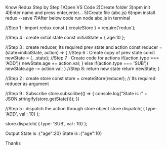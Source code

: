 Know Redux Step by Step
1)Open VS Code
2)Create folder
3)npm init
4)Enter name and press enter,enter…
5)Create file (abc.js)
6)npm install redux --save 
7)After below code run node abc.js in terminal

//Step 1 : import redux
const { createStore } = require('redux');

//Step 4 : create initial state
const initialState = {
   age:10
};

//Step 3 : create reducer, Its required prev state and action
const reducer = (state=initialState, action) => {
   //Step 6 : Create copy of prev state
   const newState = {...state};
   //Step 7 : Create code for actions
   if(action.type === 'ADD'){
       newState.age += action.val;
   }
   else if(action.type === 'SUB'){
       newState.age -= action.val;
   }
   //Step 8: return new state
   return newState;
}

//Step 2 : create store
const store = createStore(reducer); // Its required reducer as argument

//Step 9 : Subscribe
store.subscribe(() => {
   console.log("State is :" + JSON.stringify(store.getState()));
})

//Step 5 : dispatch the action through store object
store.dispatch(
   { type: 'ADD', val : 10}
);

store.dispatch(
   { type: 'SUB', val : 10}
);

Output 
State is :{"age":20}
State is :{"age":10}

Thanks

